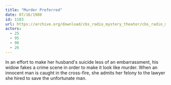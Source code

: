 ```yaml
---
title: "Murder Preferred"
date: 07/16/1980
id: 1103
url: https://archive.org/download/cbs_radio_mystery_theater/cbs_radio_mystery_theater-1101-1150.zip/cbs_radio_mystery_theater-1101-1150%2Fcbsrmt_1103_murder_preferred.mp3
actors:
  - 25
  - 95
  - 90
  - 26
---
```

In an effort to make her husband's suicide less of an embarrassment, his widow fakes a crime scene in order to make it look like murder. When an innocent man is caught in the cross-fire, she admits her felony to the lawyer she hired to save the unfortunate man.